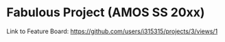 # Fabulous Project (AMOS SS 20xx)
Link to Feature Board: https://github.com/users/i315315/projects/3/views/1
